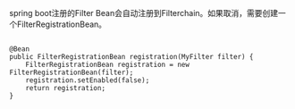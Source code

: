 spring boot注册的Filter Bean会自动注册到Filterchain。如果取消，需要创建一个FilterRegistrationBean。

```

@Bean
public FilterRegistrationBean registration(MyFilter filter) {
    FilterRegistrationBean registration = new FilterRegistrationBean(filter);
    registration.setEnabled(false);
    return registration;
}

```